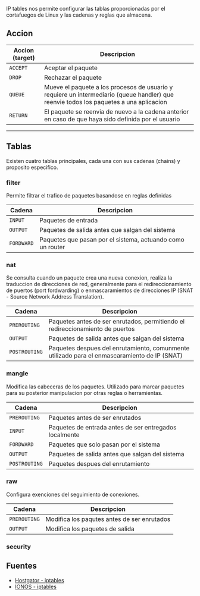 IP tables nos permite configurar las tablas proporcionadas por el cortafuegos de Linux y las cadenas y reglas que almacena.

## Accion

| Accion (target) | Descripcion                                                                                                                            |
| --------------- | -------------------------------------------------------------------------------------------------------------------------------------- |
| `ACCEPT`        | Aceptar el paquete                                                                                                                     |
| `DROP`          | Rechazar el paquete                                                                                                                    |
| `QUEUE`         | Mueve el paquete a los procesos de usuario y requiere un intermediario (queue handler) que reenvie todos los paquetes a una aplicacion |
| `RETURN`        | El paquete se reenvia de nuevo a la cadena anterior en caso de que haya sido definida por el usuario                                   |


---

## Tablas

Existen cuatro tablas principales, cada una con sus cadenas (chains) y proposito especifico.

### filter

Permite filtrar el trafico de paquetes basandose en reglas definidas

| Cadena     | Descripcion                                                |
| ---------- | ---------------------------------------------------------- |
| `INPUT`    | Paquetes de entrada                                        |
| `OUTPUT`   | Paquetes de salida antes que salgan del sistema            |
| `FORDWARD` | Paquetes que pasan por el sistema, actuando como un router |


### nat

Se consulta cuando un paquete crea una nueva conexion, realiza la traduccion de direcciones de red, generalmente para el redireccionamiento de puertos (port fordwarding) o enmascaramientos de direcciones IP (SNAT - Source Network Address Translation).

| Cadena        | Descripcion                                                                                  |
| ------------- | -------------------------------------------------------------------------------------------- |
| `PREROUTING`  | Paquetes antes de ser enrutados, permitiendo el redireccionamiento de puertos                |
| `OUTPUT`      | Paquetes de salida antes que salgan del sistema                                              |
| `POSTROUTING` | Paquetes despues del enrutamiento, comunmente utilizado para el enmascaramiento de IP (SNAT) |


### mangle

Modifica las cabeceras de los paquetes. Utilizado para marcar paquetes para su posterior manipulacion por otras reglas o herramientas.

| Cadena        | Descripcion                                            |
| ------------- | ------------------------------------------------------ |
| `PREROUTING`  | Paquetes antes de ser enrutados                        |
| `INPUT`       | Paquetes de entrada antes de ser entregados localmente |
| `FORDWARD`    | Paquetes que solo pasan por el sistema                 |
| `OUTPUT`      | Paquetes de salida antes que salgan del sistema        |
| `POSTROUTING` | Paquetes despues del enrutamiento                      |


### raw

Configura exenciones del seguimiento de conexiones.

| Cadena       | Descripcion                                 |
| ------------ | ------------------------------------------- |
| `PREROUTING` | Modifica los paqutes antes de ser enrutados |
| `OUTPUT`     | Modifica los paquetes de salida             |


### security





## Fuentes

- [Hostgator - iptables](https://www.hostgator.mx/blog/guia-iptables/)
- [IONOS - iptables](https://www.ionos.mx/digitalguide/servidores/herramientas/iptables-conoce-las-reglas-para-crear-paquetes-de-datos/)